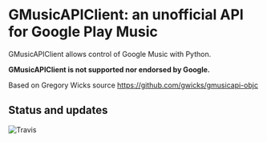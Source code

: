 GMusicAPIClient: an unofficial API for Google Play Music
=================================================================

GMusicAPIClient allows control of Google Music with Python.

**GMusicAPIClient is not supported nor endorsed by Google.**

Based on  Gregory Wicks source https://github.com/gwicks/gmusicapi-objc

Status and updates
------------------

![Travis](https://travis-ci.org/0111b/GMusicAPIClient.png)